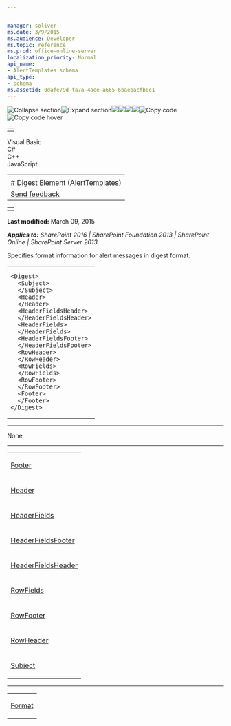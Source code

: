 ```yaml
---


manager: soliver
ms.date: 3/9/2015
ms.audience: Developer
ms.topic: reference
ms.prod: office-online-server
localization_priority: Normal
api_name:
- AlertTemplates schema
api_type:
- schema
ms.assetid: 0dafe79d-fa7a-4aee-a665-6baebacfb0c1
---
```


![Collapse
section](../icons/collapse_all.gif "Collapse section")![Expand
section](../icons/expand_all.gif "Expand section")![](../icons/collapse_all.gif)![](../icons/expand_all.gif)![](../icons/dropdown.gif)![](../icons/dropdownHover.gif)![Copy
code](../icons/copycode.gif "Copy code")![Copy code
hover](../icons/copycodeHighlight.gif "Copy code hover")
<table>
<tbody>
<tr class="odd">
<td align="left"></td>
</tr>
</tbody>
</table>

Visual Basic  
C\#  
C++  
JavaScript  

<table>
<tbody>
<tr class="odd">
<td align="left"><span id="runningHeaderText"></span></td>
</tr>
<tr class="even">
<td align="left"># Digest Element (AlertTemplates)</td>
</tr>
<tr class="odd">
<td align="left"><span id="headfeedbackarea" class="feedbackhead"><a href="javascript:SubmitFeedback(&#39;docthis@Microsoft.com&#39;,&#39;&#39;,&#39;&#39;,&#39;&#39;,&#39;1.0.18082.1225&#39;,&#39;%0\dThank%20you%20for%20your%20feedback.%20The%20developer%20writing%20teams%20use%20your%20feedback%20to%20improve%20documentation.%20While%20we%20are%20reviewing%20your%20feedback,%20we%20may%20send%20you%20e-mail%20to%20ask%20for%20clarification%20or%20feedback%20on%20a%20solution.%20We%20do%20not%20use%20your%20e-mail%20address%20for%20any%20other%20purpose%20and%20we%20delete%20it%20after%20we%20finish%20our%20review.%0\AFor%20further%20information%20about%20the%20privacy%20policies%20of%20Microsoft,%20please%20see%20http://privacy.microsoft.com/en-us/default.aspx.%0\A%0\d&#39;,&#39;Customer%20feedback&#39;);">Send feedback</a></span></td>
</tr>
</tbody>
</table>

<table>
<colgroup>
<col width="100%" />
</colgroup>
<tbody>
<tr class="odd">
<td align="left"></td>
</tr>
</tbody>
</table>

**Last modified:** March 09, 2015

***Applies to:** SharePoint 2016 | SharePoint Foundation 2013 |
SharePoint Online | SharePoint Server 2013*

Specifies format information for alert messages in digest format.

<span codelanguage="other"></span>
<table>
<colgroup>
<col width="100%" />
</colgroup>
<tbody>
<tr class="odd">
<td align="left"><pre><code>&lt;Digest&gt;
  &lt;Subject&gt;
  &lt;/Subject&gt;
  &lt;Header&gt;
  &lt;/Header&gt;
  &lt;HeaderFieldsHeader&gt;
  &lt;/HeaderFieldsHeader&gt;
  &lt;HeaderFields&gt;
  &lt;/HeaderFields&gt;
  &lt;HeaderFieldsFooter&gt;
  &lt;/HeaderFieldsFooter&gt;
  &lt;RowHeader&gt;
  &lt;/RowHeader&gt;
  &lt;RowFields&gt;
  &lt;/RowFields&gt;
  &lt;RowFooter&gt;
  &lt;/RowFooter&gt;
  &lt;Footer&gt;
  &lt;/Footer&gt;
&lt;/Digest&gt;</code></pre></td>
</tr>
</tbody>
</table>


-----------------------------------------------------------------------------------------------------------------------------------------------------------------------------------------------

None


---------------------------------------------------------------------------------------------------------------------------------------------------------------------------------------------------

<table>
<colgroup>
<col width="100%" />
</colgroup>
<tbody>
<tr class="odd">
<td align="left"><p><a href="footer-element-alerttemplates.htm">Footer</a></p></td>
</tr>
<tr class="even">
<td align="left"><p><a href="header-element-alerttemplates.htm">Header</a></p></td>
</tr>
<tr class="odd">
<td align="left"><p><a href="headerfields-element-alerttemplates.htm">HeaderFields</a></p></td>
</tr>
<tr class="even">
<td align="left"><p><a href="headerfieldsfooter-element-alerttempaltes.htm">HeaderFieldsFooter</a></p></td>
</tr>
<tr class="odd">
<td align="left"><p><a href="headerfieldsheader-element-alerttempaltes.htm">HeaderFieldsHeader</a></p></td>
</tr>
<tr class="even">
<td align="left"><p><a href="rowfields-element-alerttemplates.htm">RowFields</a></p></td>
</tr>
<tr class="odd">
<td align="left"><p><a href="rowfooter-element-alerttemplates.htm">RowFooter</a></p></td>
</tr>
<tr class="even">
<td align="left"><p><a href="rowheader-element-alerttemplates.htm">RowHeader</a></p></td>
</tr>
<tr class="odd">
<td align="left"><p><a href="subject-element-alerttemplates.htm">Subject</a></p></td>
</tr>
</tbody>
</table>


---------------------------------------------------------------------------------------------------------------------------------------------------------------------------------------------------

<table>
<colgroup>
<col width="100%" />
</colgroup>
<tbody>
<tr class="odd">
<td align="left"><p><a href="format-element-alerttemplates.htm">Format</a></p></td>
</tr>
</tbody>
</table>








